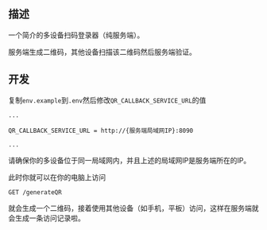 ## 描述

一个简介的多设备扫码登录器（纯服务端）。

服务端生成二维码，其他设备扫描该二维码然后服务端验证。

## 开发

复制`env.example`到`.env`然后修改`QR_CALLBACK_SERVICE_URL`的值

```env
...

QR_CALLBACK_SERVICE_URL = http://{服务端局域网IP}:8090

...
```

请确保你的多设备位于同一局域网内，并且上述的局域网IP是服务端所在的IP。

此时你就可以在你的电脑上访问

```http
GET /generateQR
```

就会生成一个二维码，接着使用其他设备（如手机，平板）访问，这样在服务端就会生成一条访问记录啦。